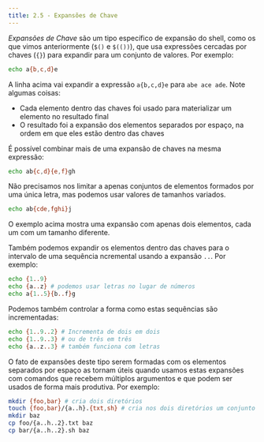 ```yaml
---
title: 2.5 - Expansões de Chave
---
```

_Expansões de Chave_ são um tipo específico de expansão do shell, como os que vimos anteriormente (`$()` e `$(())`), que usa expressões cercadas por chaves (`{}`) para expandir para um conjunto de valores. Por exemplo:

 ```bash
 echo a{b,c,d}e
 ```
 A linha acima vai expandir a expressão `a{b,c,d}e` para `abe ace ade`. Note algumas coisas:
 - Cada elemento dentro das chaves foi usado para materializar um elemento no resultado final
 - O resultado foi a expansão dos elementos separados por espaço, na ordem em que eles estão dentro das chaves

É possível combinar mais de uma expansão de chaves na mesma expressão:
```bash
echo ab{c,d}{e,f}gh
```

Não precisamos nos limitar a apenas conjuntos de elementos formados por uma única letra, mas podemos usar valores de tamanhos variados.

```bash
echo ab{cde,fghi}j
```

O exemplo acima mostra uma expansão com apenas dois elementos, cada um com um tamanho diferente.

Também podemos expandir os elementos dentro das chaves para o intervalo de uma sequência ncremental usando a expansão `..`. Por exemplo:
```bash
echo {1..9}
echo {a..z} # podemos usar letras no lugar de números
echo a{1..5}{b..f}g
```

Podemos também controlar a forma como estas sequências são incrementadas:
```bash
echo {1..9..2} # Incrementa de dois em dois
echo {1..9..3} # ou de três em três
echo {a..z..3} # também funciona com letras
```

O fato de expansões deste tipo serem formadas com os elementos separados por espaço as tornam úteis quando usamos estas expansões com comandos que recebem múltiplos argumentos e que podem ser usados de forma mais produtiva. Por exemplo:

```bash
mkdir {foo,bar} # cria dois diretórios
touch {foo,bar}/{a..h}.{txt,sh} # cria nos dois diretórios um conjunto arquivos .txt
mkdir baz
cp foo/{a..h..2}.txt baz
cp bar/{a..h..2}.sh baz
```
